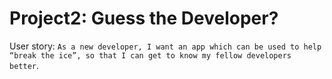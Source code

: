 # Project2: Guess the Developer?

User story: `As a new developer, I want an app which can be used to help “break the ice”, so that I can get to know my fellow developers better`.
